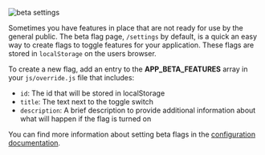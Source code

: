 ![beta settings](img/beta-settings.png)

Sometimes you have features in place that are not ready for use by the general public. The beta flag page, `/settings`
by default, is a quick an easy way to create flags to toggle features for your application. These flags are stored in
`localStorage` on the users browser.

To create a new flag, add an entry to the **APP_BETA_FEATURES** array in your `js/override.js` file that includes:
- `id`: The id that will be stored in localStorage
- `title`: The text next to the toggle switch
- `description`: A brief description to provide additional information about what will happen if the flag is turned on

You can find more information about setting beta flags in the [configuration documentation](configuration.md).
